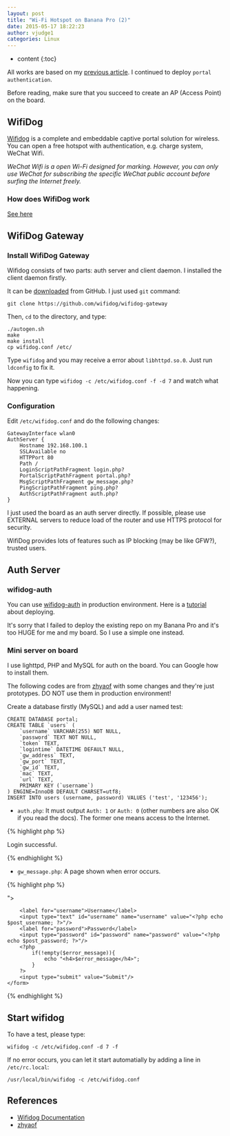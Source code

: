 ```yaml
---
layout: post
title: "Wi-Fi Hotspot on Banana Pro (2)"
date: 2015-05-17 18:22:23
author: vjudge1
categories: Linux
---
```


* content
{:toc}

All works are based on my [previous article](/linux/2015/05/15/wi-fi-hotspot-on-banana-pro-1.html). I continued to deploy `portal authentication`.

Before reading, make sure that you succeed to create an AP (Access Point) on the board.

## WifiDog

[Wifidog](http://dev.wifidog.org) is a complete and embeddable captive portal solution for wireless. You can open a free hotspot with authentication, e.g. charge system, WeChat Wifi.

*WeChat Wifi is a open Wi-Fi designed for marking. However, you can only use WeChat for subscribing the specific WeChat public account before surfing the Internet freely.*

### How does WifiDog work
[See here](http://dev.wifidog.org/wiki/doc/developer/FlowDiagram)

## WifiDog Gateway

### Install WifiDog Gateway

Wifidog consists of two parts: auth server and client daemon. I installed the client daemon firstly.

It can be [downloaded](https://github.com/wifidog/wifidog-gateway) from GitHub. I just used `git` command:

    git clone https://github.com/wifidog/wifidog-gateway

Then, `cd` to the directory, and type:

    ./autogen.sh
    make
    make install
    cp wifidog.conf /etc/

Type `wifidog` and you may receive a error about `libhttpd.so.0`. Just run `ldconfig` to fix it.

Now you can type `wifidog -c /etc/wifidog.conf -f -d 7` and watch what happening. 

### Configuration

Edit `/etc/wifidog.conf` and do the following changes:

    GatewayInterface wlan0
    AuthServer {
        Hostname 192.168.100.1
        SSLAvailable no
        HTTPPort 80
        Path /
        LoginScriptPathFragment login.php?
        PortalScriptPathFragment portal.php?
        MsgScriptPathFragment gw_message.php?
        PingScriptPathFragment ping.php?
        AuthScriptPathFragment auth.php?
    }

I just used the board as an auth server directly. If possible, please use EXTERNAL servers to reduce load of the router and use HTTPS protocol for security.

WifiDog provides lots of features such as IP blocking (may be like GFW?), trusted users. 

## Auth Server

### wifidog-auth

You can use [wifidog-auth](https://github.com/wifidog/wifidog-auth) in production environment. Here is a [tutorial](http://dev.wifidog.org/wiki/doc/install/auth-server) about deploying.

It's sorry that I failed to deploy the existing repo on my Banana Pro and it's too HUGE for me and my board. So I use a simple one instead.

### Mini server on board

I use lighttpd, PHP and MySQL for auth on the board. You can Google how to install them.

The following codes are from [zhyaof](http://talk.withme.me/?p=267) with some changes and they're just prototypes. DO NOT use them in production environment!

Create a database firstly (MySQL) and add a user named test:

    CREATE DATABASE portal;
    CREATE TABLE `users` (
        `username` VARCHAR(255) NOT NULL,
        `password` TEXT NOT NULL,
        `token` TEXT,
        `logintime` DATETIME DEFAULT NULL,
        `gw_address` TEXT,
        `gw_port` TEXT,
        `gw_id` TEXT,
        `mac` TEXT,
        `url` TEXT,
        PRIMARY KEY (`username`)
    ) ENGINE=InnoDB DEFAULT CHARSET=utf8;
    INSERT INTO users (username, password) VALUES ('test', '123456');

* `auth.php`: It must output `Auth: 1` or `Auth: 0` (other numbers are also OK if you read the docs). The former one means access to the Internet.

{% highlight php %}
<?php
    // Get parameters from URL firstly.
    $stage = isset($_GET['stage']) ? $_GET['stage'] : null;
    $ip = isset($_GET['ip']) ? $_GET['ip'] : null;
    $mac = isset($_GET['mac']) ? $_GET['mac'] : null;
    $token = isset($_GET['token']) ? $_GET['token'] : null;
    $incoming = isset($_GET['incoming']) ? $_GET['incoming'] : null;
    $outgoing = isset($_GET['outgoing']) ? $_GET['outgoing'] : null;
    $gw_id = isset($_GET['gw_id']) ? $_GET['gw_id'] : null;
    
    // mac & token are used for auth.
    if(!empty($mac) && !empty($token)) {
        // Connect to MySQL. Please change the the following code to your own.
        $con = mysql_connect('localhost', 'mysql_user', 'mysql_password');
        if(!$con) {
            echo 'Auth: 0';
        } else {
            mysql_select_db('portal', $con);
            // After succeeding to login, IP, MAC and Token from the user will be recorded into the database (login.php). 
            // MACs are to identify users. However, it can be bypassed by ARP spoofing.
            $result = mysql_query("SELECT * FROM users WHERE mac='$mac' AND token='$token'");
            if(!empty($result) && mysql_num_rows($result) != 0) {
                echo 'Auth: 1';
            } else {
                echo 'Auth: 0';
            }
        }
    } else {
        echo 'Auth: 0';
    }
{% endhighlight %}

* `portal.php`: A page that shows "Login successful" and jumps to the url (up to you).

{% highlight html %}
<?php
    session_start();
    $url = $_SESSION['url'];
?>
Login successful.
<script>setTimeout(function() { location.href = '<?php echo $url; ?>'; }, 1000);</script>
{% endhighlight %}

* `gw_message.php`: A page shown when error occurs.

{% highlight php %}
<?php
    $message = null;
    if(isset($_GET["message"])){
        $message = $_GET["message"];
    }
    echo $message;
{% endhighlight %}

* `ping.php`: Confirm that the server is alive and collect information of the load of the router. It'll be called regularly and must respond `Pong`.

{% highlight php %}
    Pong
{% endhighlight %}

* `login.php`: The router will provide information of the user and the server needs to show a login page. If correct, specific page (`http://$gw_address:$gw_port/wifidog/auth?token=......`) needs to be jumped to.

{% highlight php %}
<?php
    // Get parameters from the URL.
    $gw_address = isset($_GET['gw_address']) ? $_GET['gw_address'] : null;
    $gw_port = isset($_GET['gw_port']) ? $_GET['gw_port'] : null;
    $gw_id = isset($_GET['gw_id']) ? $_GET['gw_id'] : null;
    $mac = isset(isset($_GET['mac']) ? isset($_GET['mac'] : null;
    $url = isset($_GET['url']) ? $_GET['url'] : null;
    // gw_address, gw_port, gw_id and mac are required for auth.
    if (!empty($gw_address) && !empty($gw_port) && !empty($gw_id) && !empty($mac)) {
        // If POSTed from the login page, ...
        if (isset($_POST['username']) && isset($_POST['password'])) {
            // WARNING: NO defense of injection!
            $post_username = $_POST['username'];
            $post_password = $_POST['password'];
            // Connect to the database. Change these strings from your own.
            $con = mysql_connect('localhost', 'mysql_user', 'mysql_password');
            if(!$con) {
                $error_message = 'Failed to connect to the databse: '.mysql_error();
                // login_view.php is a login page and able to show error messages.
                include('login_view.php');
            }
            else{
                mysql_select_db(‘portal’, $con);
                // Validity check
                $result = mysql_query("SELECT * FROM users WHERE username='$post_username' AND password='$post_password'");
                if (!empty($result) && mysql_num_rows($result) != 0) {
                    // Authentication successful. Generate a random token.
                    $token = '';
                    $pattern = '1234567890abcdefghijklmnopqrstuvwxyzABCDEFGHIJKLOMNOPQRSTUVWXYZ';
                    for($i=0; $i<32; $i++) {
                        $token .= $pattern{mt_rand(0,35)};
                    }

                    // Write token to the database. It'll occur in auth.php.
                    mysql_query("Update users SET token='$token', logintime='".date('Y-m-d H:i:s')."', gw_address='$gw_address', gw_port='$gw_port', gw_id='$gw_id', mac='$mac', url='$url' WHERE username='$post_username'");
                    $error_message = mysql_error();

                    // Just for backup
                    session_start();
                    $_SESSION['username'] = $post_username;
                    $_SESSION['url'] = $url;

                    // Login successful. Jump to the specific page.
                    header('Location: http://'.$gw_address.':'.$gw_port.'/wifidog/auth?token='.$token);
                } else {
                    // Login failed.
                    $error_message = 'Wrong username or password!';
                    include('login_view.php');
                }
            }
        } else {
            include('login_view.php');
        }
    }
{% endhighlight %}

`login_view.php`:

{% highlight html %}
<html>
<head>
    <meta http-equiv="Content-Type" content="text/html; charset=utf-8" />
    <meta name="language" content="en" />
    <title>Portal Login</title>
</head>
<body>
    <form method="post" action="<?php echo "login.php?gw_address=$gw_address&gw_port=$gw_port&gw_id=$gw_id&mac=$mac&url=$url"; ?>">
        <label for="username">Username</label>
        <input type="text" id="username" name="username" value="<?php echo $post_username; ?>"/>
        <label for="password">Password</label>
        <input type="password" id="password" name="password" value="<?php echo $post_password; ?>"/>
        <?php
            if(!empty($error_message)){
                echo "<h4>$error_message</h4>";
            }
        ?>
        <input type="submit" value="Submit"/>
    </form>
</body>
{% endhighlight %}

## Start wifidog

To have a test, please type:

    wifidog -c /etc/wifidog.conf -d 7 -f

If no error occurs, you can let it start automatially by adding a line in `/etc/rc.local`:

    /usr/local/bin/wifidog -c /etc/wifidog.conf


## References
* [Wifidog Documentation](http://dev.wifidog.org/wiki/doc/install/debian)
* [zhyaof](http://talk.withme.me/?p=267)
